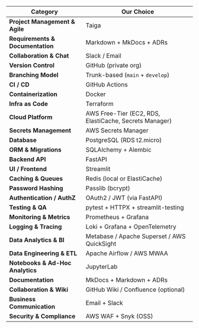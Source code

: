 | Category                         | Our Choice                                             |
| -------------------------------- | ------------------------------------------------------ |
| **Project Management & Agile**   | Taiga                                                  |
| **Requirements & Documentation** | Markdown + MkDocs + ADRs                               |
| **Collaboration & Chat**         | Slack / Email                                          |
| **Version Control**              | GitHub (private org)                                   |
| **Branching Model**              | Trunk-based (`main` + `develop`)                       |
| **CI / CD**                      | GitHub Actions                                         |
| **Containerization**             | Docker                                                 |
| **Infra as Code**                | Terraform                                              |
| **Cloud Platform**               | AWS Free-Tier (EC2, RDS, ElastiCache, Secrets Manager) |
| **Secrets Management**           | AWS Secrets Manager                                    |
| **Database**                     | PostgreSQL (RDS t2.micro)                              |
| **ORM & Migrations**             | SQLAlchemy + Alembic                                   |
| **Backend API**                  | FastAPI                                                |
| **UI / Frontend**                | Streamlit                                              |
| **Caching & Queues**             | Redis (local or ElastiCache)                           |
| **Password Hashing**             | Passlib (bcrypt)                                       |
| **Authentication / AuthZ**       | OAuth2 / JWT (via FastAPI)                             |
| **Testing & QA**                 | pytest + HTTPX + streamlit-testing                     |
| **Monitoring & Metrics**         | Prometheus + Grafana                                   |
| **Logging & Tracing**            | Loki + Grafana + OpenTelemetry                         |
| **Data Analytics & BI**          | Metabase / Apache Superset / AWS QuickSight            |
| **Data Engineering & ETL**       | Apache Airflow / AWS MWAA                              |
| **Notebooks & Ad-Hoc Analytics** | JupyterLab                                             |
| **Documentation**                | MkDocs + Markdown + ADRs                               |
| **Collaboration & Wiki**         | GitHub Wiki / Confluence (optional)                    |
| **Business Communication**       | Email + Slack                                          |
| **Security & Compliance**        | AWS WAF + Snyk (OSS)                                   |
